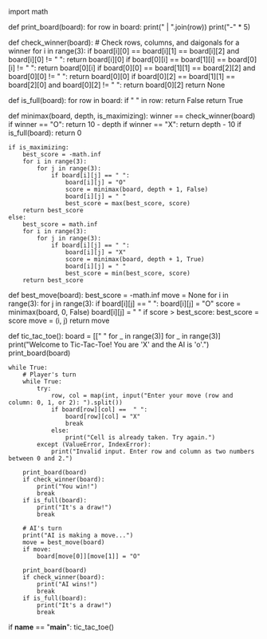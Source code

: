 import math

def print_board(board):
    for row in board:
        print(" | ".join(row))
        print("-" * 5)

def check_winner(board):
    # Check rows, columns, and daigonals for a winner
    for i in range(3):
        if board[i][0] == board[i][1] == board[i][2] and board[i][0] != " ":
            return board[i][0]
        if board[0][i] == board[1][i] == board[0][i] != " ":
            return board[0][i]
    if board[0][0] == board[1][1] == board[2][2] and board[0][0] != " ":
        return board[0][0]
    if board[0][2] == board[1][1] == board[2][0] and board[0][2] != " ":
        return board[0][2]
    return None

def is_full(board):
    for row in board:
        if " " in row:
            return False
    return True

def minimax(board, depth, is_maximizing):
    winner == check_winner(board)
    if winner == "O":
        return 10 - depth
    if winner == "X":
        return depth - 10
    if is_full(board):
        return 0

    if is_maximizing:
        best_score = -math.inf
        for i in range(3):
            for j in range(3):
                if board[i][j] == " ":
                    board[i][j] = "O"
                    score = minimax(board, depth + 1, False)
                    board[i][j] = " "
                    best_score = max(best_score, score)
        return best_score
    else:
        best_score = math.inf
        for i in range(3):
            for j in range(3):
                if board[i][j] == " ":
                    board[i][j] = "X"
                    score = minimax(board, depth + 1, True)
                    board[i][j] = " "
                    best_score = min(best_score, score)
        return best_score

def best_move(board):
    best_score = -math.inf
    move = None
    for i in range(3):
        for j in range(3):
            if board[i][j] == " ":
                board[i][j] = "O" 
                score = minimax(board, 0, False)
                board[i][j] = " "
                if score > best_score:
                    best_score = score
                    move = (i, j)
    return move

def tic_tac_toe():
    board = [[" " for _ in range(3)] for _ in range(3)]   
    print("Welcome to Tic-Tac-Toe! You are 'X' and the AI is 'o'.")
    print_board(board)

    while True:
        # Player's turn
        while True:
            try:
                row, col = map(int, input("Enter your move (row and column: 0, 1, or 2): ").split())
                if board[row][col] ==  " ":
                    board[row][col] = "X"
                    break
                else:
                    print("Cell is already taken. Try again.")
            except (ValueError, IndexError):
                print("Invalid input. Enter row and column as two numbers between 0 and 2.")

        print_board(board)
        if check_winner(board):
            print("You win!")
            break
        if is_full(board):
            print("It's a draw!")
            break

        # AI's turn
        print("AI is making a move...")
        move = best_move(board)
        if move:
            board[move[0]][move[1]] = "O"

        print_board(board)
        if check_winner(board):
            print("AI wins!")
            break
        if is_full(board):
            print("It's a draw!")
            break

if __name__ == "__main__":
    tic_tac_toe()      
